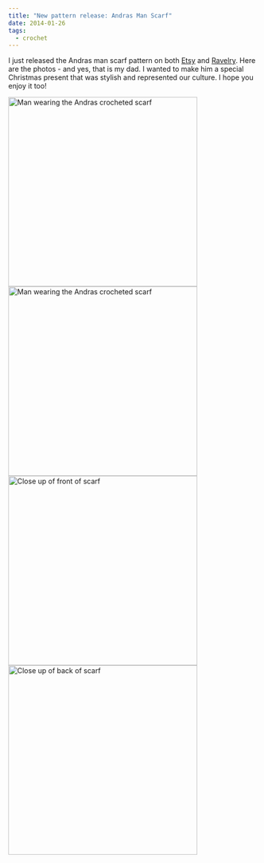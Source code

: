 ```yaml
---
title: "New pattern release: Andras Man Scarf"
date: 2014-01-26
tags:
  - crochet
---
```


I just released the Andras man scarf pattern on both [Etsy](https://www.etsy.com/listing/177193047/andras-man-scarf-crochet-pattern) and [Ravelry](http://www.ravelry.com/patterns/library/andras-man-scarf).  Here are the photos - and yes, that is my dad.  I wanted to make him a special Christmas present that was stylish and represented our culture.  I hope you enjoy it too!

<div class="box-flex gap-300">
  <img alt="Man wearing the Andras crocheted scarf" src="/images/posts/andras1.jpg" width="380">
  <img alt="Man wearing the Andras crocheted scarf" src="/images/posts/andras2.jpg" width="380">
  <img alt="Close up of front of scarf" src="/images/posts/andras3.jpg" width="380">
  <img alt="Close up of back of scarf" src="/images/posts/andras4.jpg" width="380">
</div>

